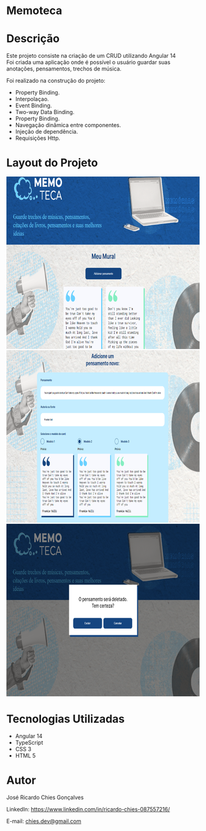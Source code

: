 # Memoteca

# Descrição
Este projeto consiste na criação de um CRUD utilizando Angular 14 <br>
Foi criada uma aplicação onde é possível o usuário guardar suas anotações, pensamentos, trechos de música.
  
Foi realizado na construção do projeto:

<ul>
  <li>Property Binding.</li>
  <li>Interpolaçao.</li>
  <li>Event Binding.</li>
  <li>Two-way Data Binding.</li>
  <li>Property Binding.</li>
  <li>Navegação dinâmica entre componentes.</li>
  <li>Injeção de dependência.</li>
  <li>Requisições Http.</li>
</ul>

# Layout do Projeto

<p align="center">
  <img width="900" height="450" src="src/assets/to_readme/home.png">
  <img width="900" height="450" src="src/assets/to_readme/adicionar.png">
  <img width="900" height="450" src="src/assets/to_readme/delete.png">
</p>

# Tecnologias Utilizadas

<ul>
  <li>Angular 14</li>
  <li>TypeScript</li>
  <li>CSS 3</li>
  <li>HTML 5</li>
</ul>

# Autor
José Ricardo Chies Gonçalves

LinkedIn:
https://www.linkedin.com/in/ricardo-chies-087557216/

E-mail:
chies.dev@gmail.com

